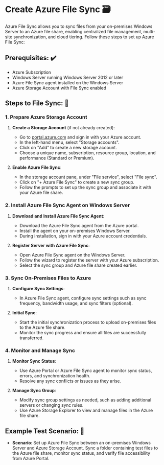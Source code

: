 # Create Azure File Sync 🗃️

Azure File Sync allows you to sync files from your on-premises Windows Server to an Azure file share, enabling centralized file management, multi-site synchronization, and cloud tiering. Follow these steps to set up Azure File Sync:

## Prerequisites: ✔️
- Azure Subscription
- Windows Server running Windows Server 2012 or later
- Azure File Sync agent installed on the Windows Server
- Azure Storage Account with File Sync enabled

## Steps to File Sync: 🔄

### 1. Prepare Azure Storage Account

1. **Create a Storage Account** (if not already created):
   - Go to [portal.azure.com](https://portal.azure.com/) and sign in with your Azure account.
   - In the left-hand menu, select "Storage accounts".
   - Click on "Add" to create a new storage account.
   - Choose a unique name, subscription, resource group, location, and performance (Standard or Premium).

2. **Enable Azure File Sync**:
   - In the storage account pane, under "File service", select "File sync".
   - Click on "+ Azure File Sync" to create a new sync group.
   - Follow the prompts to set up the sync group and associate it with your Azure file share.

### 2. Install Azure File Sync Agent on Windows Server

1. **Download and Install Azure File Sync Agent**:
   - Download the Azure File Sync agent from the Azure portal.
   - Install the agent on your on-premises Windows Server.
   - During installation, sign in with your Azure account credentials.

2. **Register Server with Azure File Sync**:
   - Open Azure File Sync agent on the Windows Server.
   - Follow the wizard to register the server with your Azure subscription.
   - Select the sync group and Azure file share created earlier.

### 3. Sync On-Premises Files to Azure

1. **Configure Sync Settings**:
   - In Azure File Sync agent, configure sync settings such as sync frequency, bandwidth usage, and sync filters (optional).

2. **Initial Sync**:
   - Start the initial synchronization process to upload on-premises files to the Azure file share.
   - Monitor the sync progress and ensure all files are successfully transferred.

### 4. Monitor and Manage Sync

1. **Monitor Sync Status**:
   - Use Azure Portal or Azure File Sync agent to monitor sync status, errors, and synchronization health.
   - Resolve any sync conflicts or issues as they arise.

2. **Manage Sync Group**:
   - Modify sync group settings as needed, such as adding additional servers or changing sync rules.
   - Use Azure Storage Explorer to view and manage files in the Azure file share.

## Example Test Scenario: 🚀

- **Scenario**: Set up Azure File Sync between an on-premises Windows Server and Azure Storage Account. Sync a folder containing test files to the Azure file share, monitor sync status, and verify file accessibility from Azure Portal.

